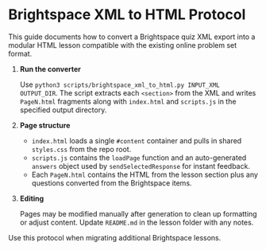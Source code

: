# Brightspace XML to HTML Protocol

This guide documents how to convert a Brightspace quiz XML export into a modular
HTML lesson compatible with the existing online problem set format.

1. **Run the converter**

   Use `python3 scripts/brightspace_xml_to_html.py INPUT_XML OUTPUT_DIR`.
   The script extracts each `<section>` from the XML and writes `PageN.html`
   fragments along with `index.html` and `scripts.js` in the specified output
   directory.

2. **Page structure**

   - `index.html` loads a single `#content` container and pulls in shared
     `styles.css` from the repo root.
   - `scripts.js` contains the `loadPage` function and an auto-generated
     `answers` object used by `sendSelectedResponse` for instant feedback.
   - Each `PageN.html` contains the HTML from the lesson section plus any
     questions converted from the Brightspace items.

3. **Editing**

   Pages may be modified manually after generation to clean up formatting or
   adjust content. Update `README.md` in the lesson folder with any notes.

Use this protocol when migrating additional Brightspace lessons.
